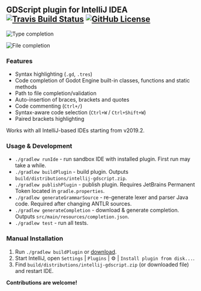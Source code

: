 ## GDScript plugin for IntelliJ IDEA [![Travis Build Status][build-badge]][build-url] [![GitHub License][license-badge]](license)

![Type completion](https://i.imgur.com/hhhZFAl.png)

![File completion](https://i.imgur.com/i6u0KAD.png)

### Features

* Syntax highlighting (`.gd`, `.tres`) 
* Code completion of Godot Engine built-in classes, functions and static methods
* Path to file completion/validation 
* Auto-insertion of braces, brackets and quotes
* Code commenting (`Ctrl+/`)
* Syntax-aware code selection (`Ctrl+W` / `Ctrl+Shift+W`)
* Paired brackets highlighting

Works with all IntelliJ-based IDEs starting from v2019.2.

### Usage & Development

* `./gradlew runIde` - run sandbox IDE with installed plugin. First run may take a while.
* `./gradlew buildPlugin` - build plugin. Outputs `build/distributions/intellij-gdscript.zip`.
* `./gradlew publishPlugin` - publish plugin. Requires JetBrains Permanent Token located in `gradle.properties`.
* `./gradlew generateGrammarSource` - re-generate lexer and parser Java code. Required after changing ANTLR sources.
* `./gradlew generateCompletion` - download & generate completion. Outputs `src/main/resources/completion.json`.
* `./gradlew test` - run all tests.

### Manual Installation

1. Run `./gradlew buildPlugin` or [download][plugin-url].
2. Start IntelliJ, open `Settings` | `Plugins` | :gear: | `Install plugin from disk...`.
3. Find `build/distributions/intellij-gdscript.zip` (or downloaded file) and restart IDE.

**Contributions are welcome!**

[obtain-token]: https://www.jetbrains.com/help/hub/Manage-Permanent-Tokens.html
[plugin-url]: https://plugins.jetbrains.com/plugin/13107-godot-gdscript/versions
[build-badge]: https://travis-ci.org/exigow/intellij-gdscript.svg?branch=master
[build-url]: https://travis-ci.org/exigow/intellij-gdscript?branch=master
[license-badge]: https://img.shields.io/github/license/exigow/intellij-gdscript?branch=master
